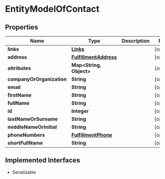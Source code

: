 

# EntityModelOfContact


## Properties

| Name | Type | Description | Notes |
|------------ | ------------- | ------------- | -------------|
|**links** | [**Links**](Links.md) |  |  [optional] |
|**address** | [**FulfillmentAddress**](FulfillmentAddress.md) |  |  [optional] |
|**attributes** | **Map&lt;String, Object&gt;** |  |  [optional] |
|**companyOrOrganization** | **String** |  |  [optional] |
|**email** | **String** |  |  [optional] |
|**firstName** | **String** |  |  [optional] |
|**fullName** | **String** |  |  [optional] |
|**id** | **Integer** |  |  [optional] |
|**lastNameOrSurname** | **String** |  |  [optional] |
|**middleNameOrInitial** | **String** |  |  [optional] |
|**phoneNumbers** | [**FulfillmentPhone**](FulfillmentPhone.md) |  |  [optional] |
|**shortFullName** | **String** |  |  [optional] |


## Implemented Interfaces

* Serializable


